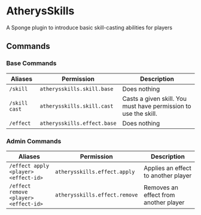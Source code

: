 # AtherysSkills
A Sponge plugin to introduce basic skill-casting abilities for players

## Commands

### Base Commands

| Aliases       | Permission                  | Description                                                     |
|---------------|-----------------------------|-----------------------------------------------------------------|
| `/skill`      | `atherysskills.skill.base`  | Does nothing                                                    |
| `/skill cast` | `atherysskills.skill.cast`  | Casts a given skill. You must have permission to use the skill. |
| `/effect`     | `atherysskills.effect.base` | Does nothing                                                    |

### Admin Commands

| Aliases                               | Permission                    | Description                           |
|---------------------------------------|-------------------------------|---------------------------------------|
| `/effect apply <player> <effect-id>`  | `atherysskills.effect.apply`  | Applies an effect to another player   |
| `/effect remove <player> <effect-id>` | `atherysskills.effect.remove` | Removes an effect from another player |
